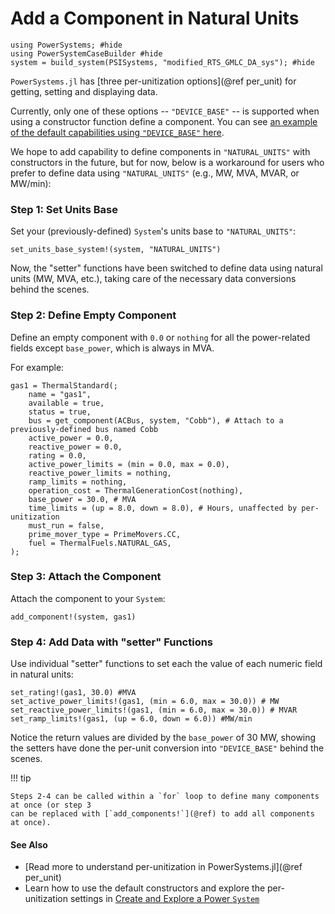 # Add a Component in Natural Units

```@setup add_in_nu
using PowerSystems; #hide
using PowerSystemCaseBuilder #hide
system = build_system(PSISystems, "modified_RTS_GMLC_DA_sys"); #hide
```

`PowerSystems.jl` has [three per-unitization options](@ref per_unit) for getting, setting
and displaying data.

Currently, only one of these options -- `"DEVICE_BASE"` -- is supported when using a
constructor function define a component. You can see
[an example of the default capabilities using `"DEVICE_BASE"` here](@ref "Adding Loads and Generators").

We hope to add capability to define components in
`"NATURAL_UNITS"` with constructors in the future, but for now, below is a workaround
for users who prefer to define data using `"NATURAL_UNITS"` (e.g., MW, MVA, MVAR, or MW/min):

### Step 1: Set Units Base

Set your (previously-defined) `System`'s units base to `"NATURAL_UNITS"`:

```@repl add_in_nu
set_units_base_system!(system, "NATURAL_UNITS")
```

Now, the "setter" functions have been switched to define data using natural units (MW, MVA,
etc.), taking care of the necessary data conversions behind the scenes.

### Step 2: Define Empty Component

Define an empty component with `0.0` or `nothing` for all the power-related fields except
`base_power`, which is always in MVA.

For example:

```@repl add_in_nu
gas1 = ThermalStandard(;
    name = "gas1",
    available = true,
    status = true,
    bus = get_component(ACBus, system, "Cobb"), # Attach to a previously-defined bus named Cobb
    active_power = 0.0,
    reactive_power = 0.0,
    rating = 0.0,
    active_power_limits = (min = 0.0, max = 0.0),
    reactive_power_limits = nothing,
    ramp_limits = nothing,
    operation_cost = ThermalGenerationCost(nothing),
    base_power = 30.0, # MVA
    time_limits = (up = 8.0, down = 8.0), # Hours, unaffected by per-unitization
    must_run = false,
    prime_mover_type = PrimeMovers.CC,
    fuel = ThermalFuels.NATURAL_GAS,
);
```

### Step 3: Attach the Component

Attach the component to your `System`:

```@repl add_in_nu
add_component!(system, gas1)
```

### Step 4: Add Data with "setter" Functions

Use individual "setter" functions to set each the value of each numeric field in natural
units:

```@repl add_in_nu
set_rating!(gas1, 30.0) #MVA
set_active_power_limits!(gas1, (min = 6.0, max = 30.0)) # MW
set_reactive_power_limits!(gas1, (min = 6.0, max = 30.0)) # MVAR
set_ramp_limits!(gas1, (up = 6.0, down = 6.0)) #MW/min
```
Notice the return values are divided by the `base_power` of 30 MW, showing the setters have
done the per-unit conversion into `"DEVICE_BASE"` behind the scenes.

!!! tip
    
    Steps 2-4 can be called within a `for` loop to define many components at once (or step 3
    can be replaced with [`add_components!`](@ref) to add all components at once).

#### See Also

  - [Read more to understand per-unitization in PowerSystems.jl](@ref per_unit)
  - Learn how to use the default constructors and explore the per-unitization settings in
    [Create and Explore a Power `System`](@ref)
